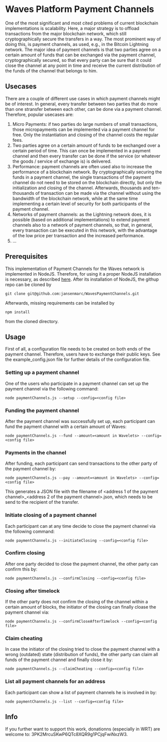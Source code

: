 # Waves Platform Payment Channels

One of the most significant and most cited problems of current blockchain implementations is scalability. Here,
a major strategy is to offload transactions from the major blockchain network, which still cryptographically
secure the transfers in a way. The most prominent way of doing this, is payment channels, as used, e.g., in
the Bitcoin Lightning network. The major idea of payment channels is that two parties agree on a certain
amount of funds that can be exchanged via the payment channel, cryptographically secured, so that every party
can be sure that it could close the channel at any point in time and receive the current distribution of the
funds of the channel that belongs to him.

## Usecases
There are a couple of different use cases in which payment channels might be of interest. In general, every transfer
between two parties that do more than one stransfer between each other, can be done via a payment channel. Therefore,
popular usecases are:
1. Micro Payments: if two parties do large numbers of small transactions, those micropayments can be implemented via
a payment channel for free. Only the instantiation and closing of the channel costs the regular fees.
2. Two parties agree on a certain amount of funds to be exchanged over a certain period of time. This can once be
implemented in a payment channel and then every transfer can be done if the service (or whatever the goods /
service of exchange is) is delivered.
3. Performance: payment channels are often used also to increase the performance of a blockchain network. By
cryptographically securing the funds in a payment channel, the single transactions of the payment channel do
not need to be stored on the blockchain directly, but only the initialization and closing of the channel. Afterwards,
thousands and ten-thousands of transaction can be made via the channel without using the bandwidth of the
blockchain network, while at the same time implementing a certain level of security for both participants of the
payment channel.
4. Networks of payment channels: as the Lightning network does, it is possible (based on additional implementations) to
extend payment channels also to a network of payment channels, so that, in general, every transaction can be executed
in this network, with the advantage of the low price per transaction and the increased performance.
5. ...

## Prerequisites
This implementation of Payment Channels for the Waves network is implemented in NodeJS. Therefore, for using it
a proper NodeJS installation is necessary, as described [here](https://nodejs.org/). After its installation of
NodeJS, the githup repo can be cloned by
```
git clone git@github.com:jansenmarc/WavesPaymentChannels.git
```
Afterwards, missing requirements can be installed by
```
npm install
```
from the cloned directory.

## Usage
First of all, a configuration file needs to be created on both ends of the payment channel. Therefore, users have to
exchange their public keys. See the example_config.json file for further details of the configuration file.

### Setting up a payment channel
One of the users who participate in a payment channel can set up the payment channel via the following command:
```
node paymentChannels.js --setup --config=<config file>
```

### Funding the payment channel
After the payment channel was successfully set up, each participant can fund the payment channel with a certain
amount of Waves:
```
node paymentChannels.js --fund --amount=<amount in Wavelets> --config=<config file>
```

### Payments in the channel
After funding, each participant can send transactions to the other party of the payment channel by:
```
node paymentChannels.js --pay --amount=<amount in Wavelets> --config=<config file>
```
This generates a JSON file with the filename of <address 1 of the payment channel>_<address 2 of the payment channel>.json,
which needs to be send to the recipient of the transfer.

### Initiate closing of a payment channel
Each participant can at any time decide to close the payment channel via the following command:
```
node paymentChannels.js --initiateClosing --config=<config file>
```

### Confirm closing
After one party decided to close the payment channel, the other party can confirm this by:
```
node paymentChannels.js --confirmClosing --config=<config file>
```

### Closing after timelock
If the other party does not confirm the closing of the channel within a certain amount of blocks, the initiator of the closing
can finally cloase the payment channel via:
```
node paymentChannels.js --confirmCloseAfterTimelock --config=<config file>
```

### Claim cheating
In case the initiator of the closing tried to close the payment channel with a wrong (outdated) state (distribution of funds),
the other party can claim all funds of the payment channel and finally close it by:
```
node paymentChannels.js --claimCheating --config=<config file>
```

### List all payment channels for an address
Each participant can show a list of payment channels he is involved in by:
```
node paymentChannels.js --list --config=<config file>
```

## Info
If you further want to support this work, donationns (especially in WRT) are welcome to: 3PK2MrcuSKwP6QTc8XQR9g1PCjqFwiNxzW3.